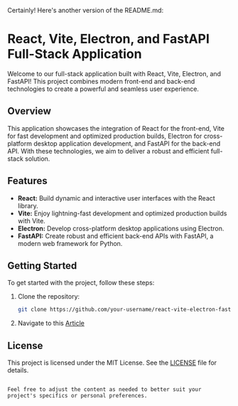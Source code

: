 Certainly! Here's another version of the README.md:


# React, Vite, Electron, and FastAPI Full-Stack Application

Welcome to our full-stack application built with React, Vite, Electron, and FastAPI! This project combines modern front-end and back-end technologies to create a powerful and seamless user experience.

## Overview

This application showcases the integration of React for the front-end, Vite for fast development and optimized production builds, Electron for cross-platform desktop application development, and FastAPI for the back-end API. With these technologies, we aim to deliver a robust and efficient full-stack solution.

## Features

- **React:** Build dynamic and interactive user interfaces with the React library.
- **Vite:** Enjoy lightning-fast development and optimized production builds with Vite.
- **Electron:** Develop cross-platform desktop applications using Electron.
- **FastAPI:** Create robust and efficient back-end APIs with FastAPI, a modern web framework for Python.
  
## Getting Started

To get started with the project, follow these steps:

1. Clone the repository:

   ```bash
   git clone https://github.com/your-username/react-vite-electron-fastapi.git
   ```


2. Navigate to this [Article](https://medium.com/@onursasmaz)

## License

This project is licensed under the MIT License. See the [LICENSE](LICENSE) file for details.

```

Feel free to adjust the content as needed to better suit your project's specifics or personal preferences.
```
